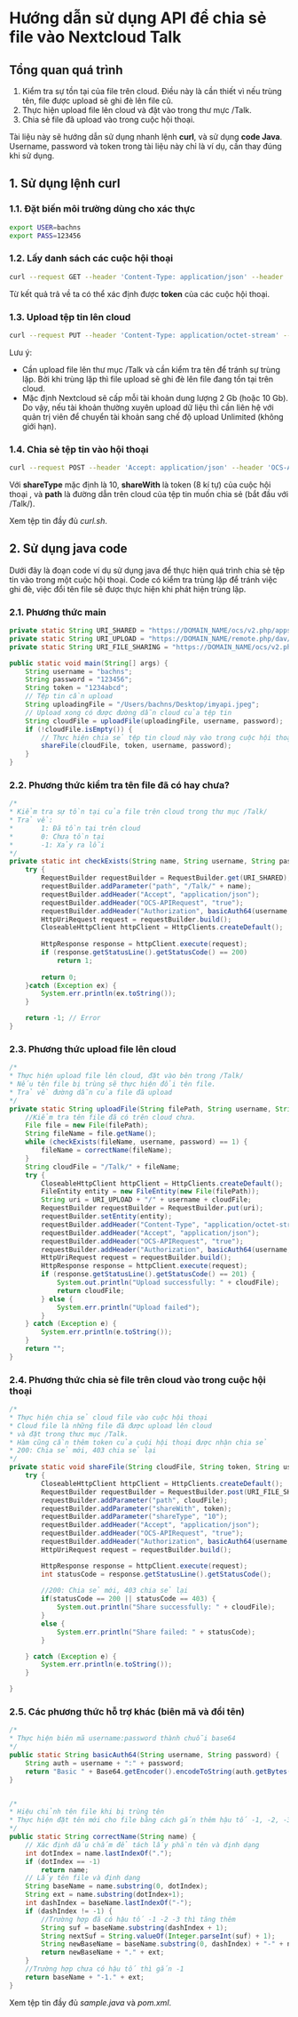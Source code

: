 # Hướng dẫn sử dụng API để chia sẻ file vào Nextcloud Talk

## Tổng quan quá trình
1. Kiểm tra sự tồn tại của file trên cloud. Điều này là cần thiết vì nếu trùng tên, file được upload sẽ ghi đè lên file cũ.
2. Thực hiện upload file lên cloud và đặt vào trong thư mực /Talk.
3. Chia sẻ file đã upload vào trong cuộc hội thoại.

Tài liệu này sẽ hướng dẫn sử dụng nhanh lệnh **curl**, và sử dụng **code Java**. Username, password và token trong tài liệu này chỉ là ví dụ, cần thay đúng khi sử dụng.

## 1. Sử dụng lệnh curl
### 1.1. Đặt biến môi trường dùng cho xác thực
```bash
export USER=bachns
export PASS=123456
```

### 1.2. Lấy danh sách các cuộc hội thoại
```bash
curl --request GET --header 'Content-Type: application/json' --header 'Accept: application/json' --header 'OCS-APIRequest: true' --user $USER:$PASS https://DOMAIN_NAME/ocs/v2.php/apps/spreed/api/v4/room
```
Từ kết quả trả về ta có thể xác định được **token** của các cuộc hội thoại.

### 1.3. Upload tệp tin lên cloud 
```bash
curl --request PUT --header 'Content-Type: application/octet-stream' --header 'Accept: application/json' --header 'OCS-APIRequest: true' --user $USER:$PASS --upload-file /Users/bachns/lab/file1.pdf https://DOMAIN_NAME/remote.php/dav/files/bachns/Talk/file1.pdf

```

Lưu ý:
* Cần upload file lên thư mục /Talk và cần kiểm tra tên để tránh sự trùng lặp. Bởi khi trùng lặp thì file upload sẽ ghi đè lên file đang tồn tại trên cloud.
* Mặc định Nextcloud sẽ cấp mỗi tài khoản dung lượng 2 Gb (hoặc 10 Gb). Do vậy, nếu tài khoản thường xuyên upload dữ liệu thì cần liên hệ với quản trị viên để chuyển tài khoản sang chế độ upload Unlimited (không giới hạn).

### 1.4. Chia sẻ tệp tin vào hội thoại
```bash
curl --request POST --header 'Accept: application/json' --header 'OCS-APIRequest: true' --user $USER:$PASS https://DOMAIN_NAME/ocs/v2.php/apps/files_sharing/api/v1/shares?shareType=10&shareWith=1234abcd&path=/Talk/file1.pdf
```
Với **shareType** mặc định là 10, **shareWith** là token (8 kí tự) của cuộc hội thoại , và **path** là đường dẫn trên cloud của tệp tin muốn chia sẻ (bắt đầu với /Talk/). 

Xem tệp tin đầy đủ *curl.sh*.

## 2. Sử dụng java code

Dưới đây là đoạn code ví dụ sử dụng java để thực hiện quá trình chia sẻ tệp tin vào trong một cuộc hội thoại.
Code có kiểm tra trùng lặp để tránh việc ghi đè, việc đổi tên file sẽ được thực hiện khi phát hiện trùng lặp.

### 2.1. Phương thức main
```java
private static String URI_SHARED = "https://DOMAIN_NAME/ocs/v2.php/apps/files_sharing/api/v1/shares";
private static String URI_UPLOAD = "https://DOMAIN_NAME/remote.php/dav/files";
private static String URI_FILE_SHARING = "https://DOMAIN_NAME/ocs/v2.php/apps/files_sharing/api/v1/shares";

public static void main(String[] args) {
    String username = "bachns";
    String password = "123456";
    String token = "1234abcd";
    // Tệp tin cần upload
    String uploadingFile = "/Users/bachns/Desktop/imyapi.jpeg";
    // Upload xong có được đường dẫn cloud của tệp tin
    String cloudFile = uploadFile(uploadingFile, username, password);
    if (!cloudFile.isEmpty()) {
        // Thực hiện chia sẻ tệp tin cloud này vào trong cuộc hội thoại
        shareFile(cloudFile, token, username, password);
    }
}
```

### 2.2. Phương thức kiểm tra tên file đã có hay chưa?
```java
/*
* Kiểm tra sự tồn tại của file trên cloud trong thư mục /Talk/
* Trả về:
* 		1: Đã tồn tại trên cloud
*		0: Chưa tồn tại
*		-1: Xảy ra lỗi
*/
private static int checkExists(String name, String username, String password) {
    try {
        RequestBuilder requestBuilder = RequestBuilder.get(URI_SHARED);
        requestBuilder.addParameter("path", "/Talk/" + name);
        requestBuilder.addHeader("Accept", "application/json");
        requestBuilder.addHeader("OCS-APIRequest", "true");
        requestBuilder.addHeader("Authorization", basicAuth64(username, password));
        HttpUriRequest request = requestBuilder.build();
        CloseableHttpClient httpClient = HttpClients.createDefault();
        
        HttpResponse response = httpClient.execute(request);
        if (response.getStatusLine().getStatusCode() == 200)
            return 1;
            
        return 0;
    }catch (Exception ex) {
        System.err.println(ex.toString());
    }

    return -1; // Error
}
```

### 2.3. Phương thức upload file lên cloud
```java
/*
* Thực hiện upload file lên cloud, đặt vào bên trong /Talk/
* Nếu tên file bị trùng sẽ thực hiện đổi tên file.
* Trả về đường dẫn của file đã upload
*/
private static String uploadFile(String filePath, String username, String password) {
    //Kiểm tra tên file đã có trên cloud chưa.
    File file = new File(filePath);
    String fileName = file.getName();
    while (checkExists(fileName, username, password) == 1) {
        fileName = correctName(fileName);
    }
    String cloudFile = "/Talk/" + fileName;
    try {
        CloseableHttpClient httpClient = HttpClients.createDefault();
        FileEntity entity = new FileEntity(new File(filePath));
        String uri = URI_UPLOAD + "/" + username + cloudFile;
        RequestBuilder requestBuilder = RequestBuilder.put(uri);
        requestBuilder.setEntity(entity);
        requestBuilder.addHeader("Content-Type", "application/octet-stream");
        requestBuilder.addHeader("Accept", "application/json");
        requestBuilder.addHeader("OCS-APIRequest", "true");
        requestBuilder.addHeader("Authorization", basicAuth64(username, password));
        HttpUriRequest request = requestBuilder.build();
        HttpResponse response = httpClient.execute(request);
        if (response.getStatusLine().getStatusCode() == 201) {
            System.out.println("Upload successfully: " + cloudFile);
            return cloudFile;
        } else {
            System.err.println("Upload failed");
        }
    } catch (Exception e) {
        System.err.println(e.toString());
    }
    return "";
}
```

### 2.4. Phương thức chia sẻ file trên cloud vào trong cuộc hội thoại
```java
/*
* Thực hiện chia sẻ cloud file vào cuộc hội thoại
* Cloud file là những file đã được upload lên cloud
* và đặt trong thưc mục /Talk. 
* Hàm cũng cần thêm token của cuội hội thoại được nhận chia sẻ
* 200: Chia sẻ mới, 403 chia sẻ lại
*/
private static void shareFile(String cloudFile, String token, String username, String password) {
    try {
        CloseableHttpClient httpClient = HttpClients.createDefault();
        RequestBuilder requestBuilder = RequestBuilder.post(URI_FILE_SHARING);
        requestBuilder.addParameter("path", cloudFile);
        requestBuilder.addParameter("shareWith", token);
        requestBuilder.addParameter("shareType", "10");
        requestBuilder.addHeader("Accept", "application/json");
        requestBuilder.addHeader("OCS-APIRequest", "true");
        requestBuilder.addHeader("Authorization", basicAuth64(username, password));
        HttpUriRequest request = requestBuilder.build();

        HttpResponse response = httpClient.execute(request);
        int statusCode = response.getStatusLine().getStatusCode();
        
        //200: Chia sẻ mới, 403 chia sẻ lại
        if(statusCode == 200 || statusCode == 403) {
            System.out.println("Share successfully: " + cloudFile);
        }
        else {
            System.err.println("Share failed: " + statusCode);
        }

    } catch (Exception e) {
        System.err.println(e.toString());
    }

}
```

### 2.5. Các phương thức hỗ trợ khác (biên mã và đổi tên)
```java
/*
* Thực hiện biên mã username:password thành chuỗi base64
*/
public static String basicAuth64(String username, String password) {
    String auth = username + ":" + password;
    return "Basic " + Base64.getEncoder().encodeToString(auth.getBytes());
}


/*
* Hiệu chỉnh tên file khi bị trùng tên
* Thực hiện đặt tên mới cho file bằng cách gắn thêm hậu tố -1, -2, -3
*/
public static String correctName(String name) {
    // Xác định dấu chấm để tách lấy phần tên và định dạng
    int dotIndex = name.lastIndexOf(".");
    if (dotIndex == -1)
        return name;
    // Lấy tên file và định dạng
    String baseName = name.substring(0, dotIndex);
    String ext = name.substring(dotIndex+1);
    int dashIndex = baseName.lastIndexOf("-");
    if (dashIndex != -1) {
        //Trường hợp đã có hậu tố -1 -2 -3 thì tăng thêm
        String suf = baseName.substring(dashIndex + 1);
        String nextSuf = String.valueOf(Integer.parseInt(suf) + 1);
        String newBaseName = baseName.substring(0, dashIndex) + "-" + nextSuf;
        return newBaseName + "." + ext;
    }
    //Trường hợp chưa có hậu tố thì gắn -1
    return baseName + "-1." + ext;
}
```

Xem tệp tin đầy đủ *sample.java* và *pom.xml*.